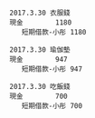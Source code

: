 ```
2017.3.30 衣服錢
現金        1180
   短期借款-小彤 1180
```

```
2017.3.30 瑜伽墊
現金        947
   短期借款-小彤 947
```

```
2017.3.30 吃飯錢
現金        700
   短期借款-小彤 700
```

